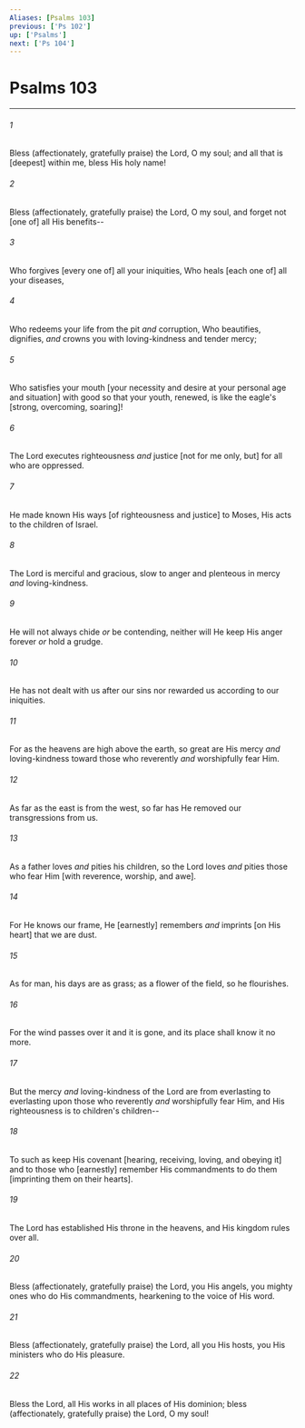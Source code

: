 ```yaml
---
Aliases: [Psalms 103]
previous: ['Ps 102']
up: ['Psalms']
next: ['Ps 104']
---
```

# Psalms 103

***














###### 1 






Bless (affectionately, gratefully praise) the Lord, O my soul; and all that is [deepest] within me, bless His holy name! 













###### 2 






Bless (affectionately, gratefully praise) the Lord, O my soul, and forget not [one of] all His benefits-- 













###### 3 






Who forgives [every one of] all your iniquities, Who heals [each one of] all your diseases, 













###### 4 






Who redeems your life from the pit _and_ corruption, Who beautifies, dignifies, _and_ crowns you with loving-kindness and tender mercy; 













###### 5 






Who satisfies your mouth [your necessity and desire at your personal age and situation] with good so that your youth, renewed, is like the eagle's [strong, overcoming, soaring]! 













###### 6 






The Lord executes righteousness _and_ justice [not for me only, but] for all who are oppressed. 













###### 7 






He made known His ways [of righteousness and justice] to Moses, His acts to the children of Israel. 













###### 8 






The Lord is merciful and gracious, slow to anger and plenteous in mercy _and_ loving-kindness. 













###### 9 






He will not always chide _or_ be contending, neither will He keep His anger forever _or_ hold a grudge. 













###### 10 






He has not dealt with us after our sins nor rewarded us according to our iniquities. 













###### 11 






For as the heavens are high above the earth, so great are His mercy _and_ loving-kindness toward those who reverently _and_ worshipfully fear Him. 













###### 12 






As far as the east is from the west, so far has He removed our transgressions from us. 













###### 13 






As a father loves _and_ pities his children, so the Lord loves _and_ pities those who fear Him [with reverence, worship, and awe]. 













###### 14 






For He knows our frame, He [earnestly] remembers _and_ imprints [on His heart] that we are dust. 













###### 15 






As for man, his days are as grass; as a flower of the field, so he flourishes. 













###### 16 






For the wind passes over it and it is gone, and its place shall know it no more. 













###### 17 






But the mercy _and_ loving-kindness of the Lord are from everlasting to everlasting upon those who reverently _and_ worshipfully fear Him, and His righteousness is to children's children-- 













###### 18 






To such as keep His covenant [hearing, receiving, loving, and obeying it] and to those who [earnestly] remember His commandments to do them [imprinting them on their hearts]. 













###### 19 






The Lord has established His throne in the heavens, and His kingdom rules over all. 













###### 20 






Bless (affectionately, gratefully praise) the Lord, you His angels, you mighty ones who do His commandments, hearkening to the voice of His word. 













###### 21 






Bless (affectionately, gratefully praise) the Lord, all you His hosts, you His ministers who do His pleasure. 













###### 22 






Bless the Lord, all His works in all places of His dominion; bless (affectionately, gratefully praise) the Lord, O my soul!
